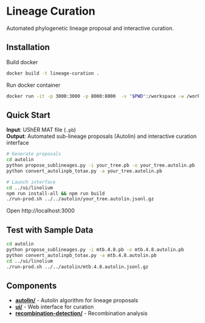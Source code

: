 # Lineage Curation

Automated phylogenetic lineage proposal and interactive curation.

## Installation

Build docker
```bash
docker build -t lineage-curation .
```

Run docker container
```bash
docker run -it -p 3000:3000 -p 8000:8000  -v "$PWD":/workspace -w /workspace lineage-curation
```

## Quick Start

**Input**: UShER MAT file (`.pb`)  
**Output**: Automated sub-lineage proposals (Autolin) and interactive curation interface

```bash
# Generate proposals
cd autolin
python propose_sublineages.py -i your_tree.pb -o your_tree.autolin.pb
python convert_autolinpb_totax.py -a your_tree.autolin.pb

# Launch interface  
cd ../ui/linolium
npm run install-all && npm run build
./run-prod.sh ../../autolin/your_tree.autolin.jsonl.gz
```

Open http://localhost:3000

## Test with Sample Data

```bash
cd autolin
python propose_sublineages.py -i mtb.4.8.pb -o mtb.4.8.autolin.pb
python convert_autolinpb_totax.py -a mtb.4.8.autolin.pb
cd ../ui/linolium
./run-prod.sh ../../autolin/mtb.4.8.autolin.jsonl.gz
```


## Components

- **[autolin/](autolin/)** - Autolin algorithm for lineage proposals
- **[ui/](ui/)** - Web interface for curation
- **[recombination-detection/](recombination-detection/)** - Recombination analysis
